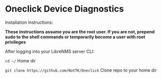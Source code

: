 # Oneclick Device Diagnostics


Installation Instructions:

**These instructions assume you are the root user. If you are not, prepend sudo to the shell commands or temporarily become a user with root privileges**

After logging into your LibreNMS server CLI:

```cd ~/``` Home dir

```git clone https://github.com/NotTK/Oneclick``` Clone repo to your home dir

```cp /


